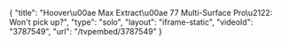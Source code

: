{
    "title": "Hoover\u00ae Max Extract\u00ae 77 Multi-Surface Pro\u2122: Won't pick up?",
    "type": "solo",
    "layout": "iframe-static",
    "videoId": "3787549",
    "url": "\/tvpembed\/3787549"
}